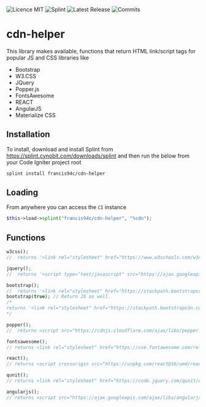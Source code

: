 ![Licence MIT](https://img.shields.io/github/license/francis94c/cdn-helper.svg) ![Splint](https://img.shields.io/badge/splint--ci-francis94c%2Fcdn--helper-orange.svg) ![Latest Release](https://img.shields.io/github/release/francis94c/cdn-helper.svg) ![Commits](https://img.shields.io/github/last-commit/francis94c/cdn-helper.svg)

# cdn-helper #

This library makes available, functions that return HTML link/script tags for popular JS and CSS libraries like

* Bootstrap
* W3.CSS
* JQuery
* Popper.js
* FontsAwesome
* REACT
* AngularJS
* Materialize CSS

## Installation ##
To install, download and install Splint from <https://splint.cynobit.com/downloads/splint> and then run the below from your Code Igniter project root

```bash
splint install francis94c/cdn-helper
```
## Loading ##

From anywhere you can access the ```CI``` instance

```php
$this->load->splint("francis94c/cdn-helper", "%cdn");
```

## Functions ##

```php
w3css();
//  returns '<link rel="stylesheet" href="https://www.w3schools.com/w3css/4/w3.css" />'
```
```php
jquery();
//  returns '<script type="text/javascript" src="https://ajax.googleapis.com/ajax/libs/jquery/3.3.1/jquery.min.js"></script>'
```
```php
bootstrap();
//  returns '<link rel="stylesheet" href="https://stackpath.bootstrapcdn.com/bootstrap/4.3.1/css/bootstrap.min.css" integrity=\"sha384-ggOyR0iXCbMQv3Xipma34MD+dH/1fQ784/j6cY/iJTQUOhcWr7x9JvoRxT2MZw1T" crossorigin="anonymous">'
bootstrap(true); // Return JS as well.
/*
returns '<link rel="stylesheet" href="https://stackpath.bootstrapcdn.com/bootstrap/4.3.1/css/bootstrap.min.css" integrity="sha384-ggOyR0iXCbMQv3Xipma34MD+dH/1fQ784/j6cY/iJTQUOhcWr7x9JvoRxT2MZw1T" crossorigin="anonymous"> <script src="https://stackpath.bootstrapcdn.com/bootstrap/4.3.1/js/bootstrap.min.js" integrity="sha384-JjSmVgyd0p3pXB1rRibZUAYoIIy6OrQ6VrjIEaFf/nJGzIxFDsf4x0xIM+B07jRM" crossorigin="anonymous"></script>
*/
```
```php
popper();
//  returns <script src="https://cdnjs.cloudflare.com/ajax/libs/popper.js/1.14.7/umd/popper.min.js" integrity="sha384-UO2eT0CpHqdSJQ6hJty5KVphtPhzWj9WO1clHTMGa3JDZwrnQq4sF86dIHNDz0W1" crossorigin="anonymous"></script>
```
```php
fontsawesome();
// returns <link rel="stylesheet" href="https://use.fontawesome.com/releases/v5.3.1/css/all.css" integrity="sha384-mzrmE5qonljUremFsqc01SB46JvROS7bZs3IO2EmfFsd15uHvIt+Y8vEf7N7fWAU" crossorigin="anonymous">
```
```php
react();
// returns <script crossorigin src="https://unpkg.com/react@16/umd/react.production.min.js"></script> <script crossorigin src="https://unpkg.com/react-dom@16/umd/react-dom.production.min.js"></script>
```
```php
qunit();
// returns <link rel="stylesheet" href="https://code.jquery.com/qunit/qunit-2.9.2.css"> <script src="https://code.jquery.com/qunit/qunit-2.9.2.js"></script>
```
```php
angularjs();
// returns <script src="https://ajax.googleapis.com/ajax/libs/angularjs/1.7.8/angular.min.js"></script>
```
